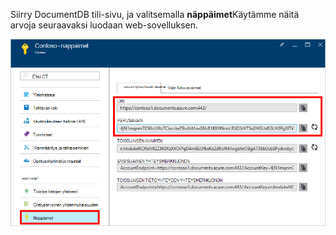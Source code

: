   Siirry DocumentDB tili-sivu, ja valitsemalla **näppäimet**Käytämme näitä arvoja seuraavaksi luodaan web-sovelluksen.

![Näyttökuva Azure-portaaliin, DocumentDB-tili, jossa näkyy näppäimet-painike korostettuna DocumentDB tili-sivu ja URI, ensisijainen ja toissijainen AVAIMEN arvot korostettuna näppäimet-sivu](./media/documentdb-keys/keys.png)
